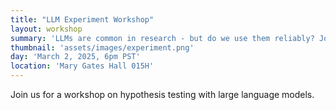 ```yaml
---
title: "LLM Experiment Workshop"
layout: workshop
summary: 'LLMs are common in research - but do we use them reliably? Join us to learn about best practices for experiments with LLMs.'
thumbnail: 'assets/images/experiment.png'
day: 'March 2, 2025, 6pm PST'
location: 'Mary Gates Hall 015H'
---
```

Join us for a workshop on hypothesis testing with large language models.